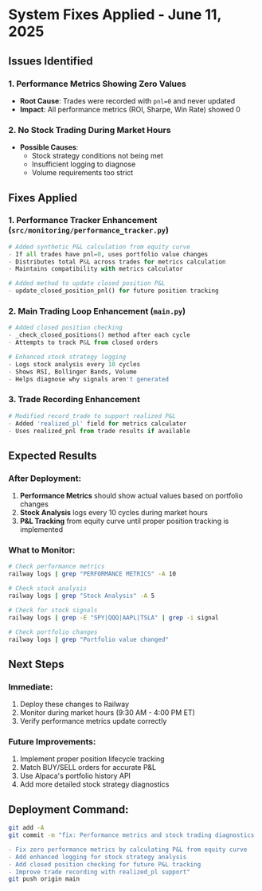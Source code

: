 # System Fixes Applied - June 11, 2025

## Issues Identified

### 1. Performance Metrics Showing Zero Values
- **Root Cause**: Trades were recorded with `pnl=0` and never updated
- **Impact**: All performance metrics (ROI, Sharpe, Win Rate) showed 0

### 2. No Stock Trading During Market Hours
- **Possible Causes**:
  - Stock strategy conditions not being met
  - Insufficient logging to diagnose
  - Volume requirements too strict

## Fixes Applied

### 1. Performance Tracker Enhancement (`src/monitoring/performance_tracker.py`)
```python
# Added synthetic P&L calculation from equity curve
- If all trades have pnl=0, uses portfolio value changes
- Distributes total P&L across trades for metrics calculation
- Maintains compatibility with metrics calculator

# Added method to update closed position P&L
- update_closed_position_pnl() for future position tracking
```

### 2. Main Trading Loop Enhancement (`main.py`)
```python
# Added closed position checking
- _check_closed_positions() method after each cycle
- Attempts to track P&L from closed orders

# Enhanced stock strategy logging
- Logs stock analysis every 10 cycles
- Shows RSI, Bollinger Bands, Volume
- Helps diagnose why signals aren't generated
```

### 3. Trade Recording Enhancement
```python
# Modified record_trade to support realized P&L
- Added 'realized_pl' field for metrics calculator
- Uses realized_pnl from trade results if available
```

## Expected Results

### After Deployment:
1. **Performance Metrics** should show actual values based on portfolio changes
2. **Stock Analysis** logs every 10 cycles during market hours
3. **P&L Tracking** from equity curve until proper position tracking is implemented

### What to Monitor:
```bash
# Check performance metrics
railway logs | grep "PERFORMANCE METRICS" -A 10

# Check stock analysis
railway logs | grep "Stock Analysis" -A 5

# Check for stock signals
railway logs | grep -E "SPY|QQQ|AAPL|TSLA" | grep -i signal

# Check portfolio changes
railway logs | grep "Portfolio value changed"
```

## Next Steps

### Immediate:
1. Deploy these changes to Railway
2. Monitor during market hours (9:30 AM - 4:00 PM ET)
3. Verify performance metrics update correctly

### Future Improvements:
1. Implement proper position lifecycle tracking
2. Match BUY/SELL orders for accurate P&L
3. Use Alpaca's portfolio history API
4. Add more detailed stock strategy diagnostics

## Deployment Command:
```bash
git add -A
git commit -m "fix: Performance metrics and stock trading diagnostics

- Fix zero performance metrics by calculating P&L from equity curve
- Add enhanced logging for stock strategy analysis
- Add closed position checking for future P&L tracking
- Improve trade recording with realized_pl support"
git push origin main
```